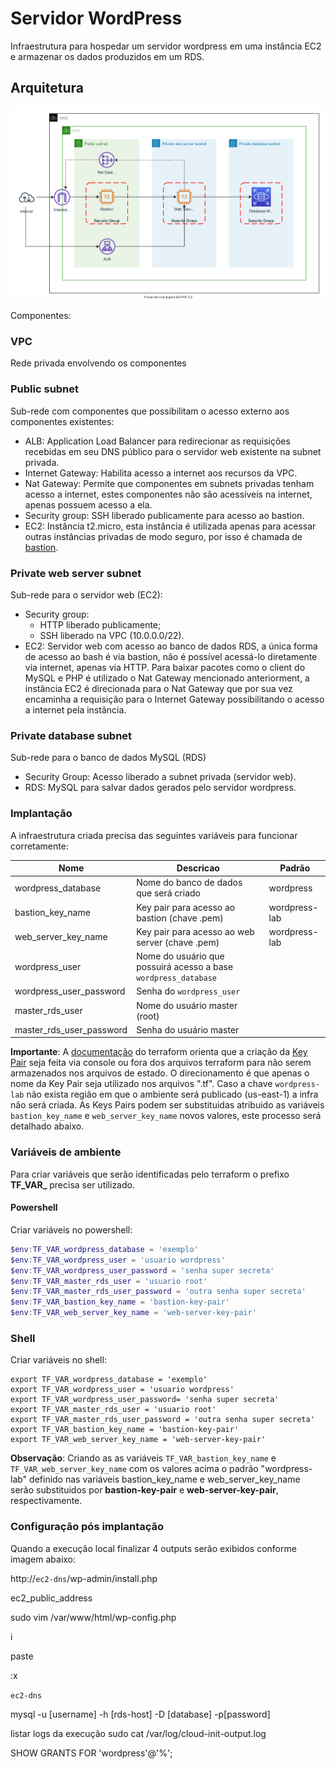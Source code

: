 # Servidor WordPress

Infraestrutura para hospedar um servidor wordpress em uma instância EC2 e armazenar os dados produzidos em um RDS.

## Arquitetura

![Project architecture](docs/architecture.svg)

Componentes:

### VPC

Rede privada envolvendo os componentes

### Public subnet

Sub-rede com componentes que possibilitam o acesso externo aos componentes existentes:

- ALB: Application Load Balancer para redirecionar as requisições recebidas em seu DNS público para o servidor web existente na subnet privada.
- Internet Gateway: Habilita acesso a internet aos recursos da VPC.
- Nat Gateway: Permite que componentes em subnets privadas tenham acesso a internet, estes componentes não são acessíveis na internet, apenas possuem acesso a ela.
- Security group: SSH liberado publicamente para acesso ao bastion.
- EC2: Instância t2.micro, esta instância é utilizada apenas para acessar outras instâncias privadas de modo seguro, por isso é chamada de [bastion](https://aws.amazon.com/pt/quickstart/architecture/linux-bastion/).

### Private web server subnet

Sub-rede para o servidor web (EC2):

- Security group:
  - HTTP liberado publicamente;
  - SSH liberado na VPC (10.0.0.0/22).
- EC2: Servidor web com acesso ao banco de dados RDS, a única forma de acesso ao bash é via bastion, não é possível acessá-lo diretamente via internet, apenas via HTTP. Para baixar pacotes como o client do MySQL e PHP é utilizado o Nat Gateway mencionado anteriorment, a instância EC2 é direcionada para o Nat Gateway que por sua vez encaminha a requisição para o Internet Gateway possibilitando o acesso a internet pela instância.

### Private database subnet

Sub-rede para o banco de dados MySQL (RDS)

- Security Group: Acesso liberado a subnet privada (servidor web).
- RDS: MySQL para salvar dados gerados pelo servidor wordpress.

### Implantação

A infraestrutura criada precisa das seguintes variáveis para funcionar corretamente:

| Nome                     | Descricao                                                       | Padrão        |
| ------------------------ | --------------------------------------------------------------- | ------------- |
| wordpress_database       | Nome do banco de dados que será criado                          | wordpress     |
| bastion_key_name         | Key pair para acesso ao bastion (chave .pem)                    | wordpress-lab |
| web_server_key_name      | Key pair para acesso ao web server (chave .pem)                 | wordpress-lab |
| wordpress_user           | Nome do usuário que possuirá acesso a base `wordpress_database` |               |
| wordpress_user_password  | Senha do `wordpress_user`                                       |               |
| master_rds_user          | Nome do usuário master (root)                                   |               |
| master_rds_user_password | Senha do usuário master                                         |               |

**Importante**: A [documentação](https://registry.terraform.io/providers/hashicorp/tls/latest/docs/resources/private_key) do terraform orienta que a criação da [Key Pair](https://docs.aws.amazon.com/pt_br/AWSEC2/latest/UserGuide/ec2-key-pairs.html) seja feita via console ou fora dos arquivos terraform para não serem armazenados nos arquivos de estado. O direcionamento é que apenas o nome da Key Pair seja utilizado nos arquivos ".tf".
Caso a chave `wordpress-lab` não exista região em que o ambiente será publicado (us-east-1) a infra não será criada. As Keys Pairs podem ser substituidas atribuido as variáveis `bastion_key_name` e `web_server_key_name` novos valores, este processo será detalhado abaixo.

### Variáveis de ambiente

Para criar variáveis que serão identificadas pelo terraform o prefixo **TF_VAR\_** precisa ser utilizado.

#### Powershell

Criar variáveis no powershell:

```Powershell
$env:TF_VAR_wordpress_database = 'exemplo'
$env:TF_VAR_wordpress_user = 'usuario wordpress'
$env:TF_VAR_wordpress_user_password = 'senha super secreta'
$env:TF_VAR_master_rds_user = 'usuario root'
$env:TF_VAR_master_rds_user_password = 'outra senha super secreta'
$env:TF_VAR_bastion_key_name = 'bastion-key-pair'
$env:TF_VAR_web_server_key_name = 'web-server-key-pair'
```

### Shell

Criar variáveis no shell:

```Shell
export TF_VAR_wordpress_database = 'exemplo'
export TF_VAR_wordpress_user = 'usuario wordpress'
export TF_VAR_wordpress_user_password= 'senha super secreta'
export TF_VAR_master_rds_user = 'usuario root'
export TF_VAR_master_rds_user_password = 'outra senha super secreta'
export TF_VAR_bastion_key_name = 'bastion-key-pair'
export TF_VAR_web_server_key_name = 'web-server-key-pair'
```

**Observação**: Criando as as variáveis `TF_VAR_bastion_key_name` e `TF_VAR_web_server_key_name` com os valores acima o padrão "wordpress-lab" definido nas variáveis bastion_key_name e web_server_key_name serão substituidos por **bastion-key-pair** e **web-server-key-pair**, respectivamente.

### Configuração pós implantação

Quando a execução local finalizar 4 outputs serão exibidos conforme imagem abaixo:

http://`ec2-dns`/wp-admin/install.php

ec2_public_address

sudo vim /var/www/html/wp-config.php

i

paste

:x

`ec2-dns`

mysql -u [username] -h [rds-host] -D [database] -p[password]

listar logs da execução
sudo cat /var/log/cloud-init-output.log

SHOW GRANTS FOR 'wordpress'@'%';
